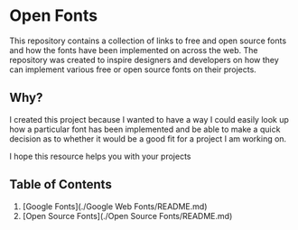 # Open Fonts
This repository contains a collection of links to free and open source fonts and how the fonts have been implemented on across the web. The repository was created to inspire designers and developers on how they can implement various free or open source fonts on their projects.

## Why?
I created this project because I wanted to have a way I could easily look up how a particular font has been implemented and be able to make a quick decision as to whether it would be a good fit for a project I am working on.

I hope this resource helps you with your projects


## Table of Contents
1. [Google Fonts](./Google Web Fonts/README.md)
2. [Open Source Fonts](./Open Source Fonts/README.md)
